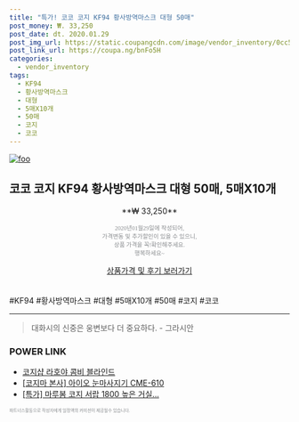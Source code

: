 ```yaml
--- 
title: "특가! 코코 코지 KF94 황사방역마스크 대형 50매" 
post_money: ₩. 33,250 
post_date: dt. 2020.01.29 
post_img_url: https://static.coupangcdn.com/image/vendor_inventory/0cc5/a4842a530188fc20cfa7bc2715739a652c94c0568ce18c0e793db8f76b7e.png 
post_link_url: https://coupa.ng/bnFo5H 
categories: 
  - vendor_inventory 
tags: 
  - KF94 
  - 황사방역마스크 
  - 대형 
  - 5매X10개 
  - 50매 
  - 코지 
  - 코코 
--- 
```

[![foo](https://static.coupangcdn.com/image/vendor_inventory/0cc5/a4842a530188fc20cfa7bc2715739a652c94c0568ce18c0e793db8f76b7e.png)](https://coupa.ng/bnFo5H) 

## 코코 코지 KF94 황사방역마스크 대형 50매, 5매X10개 
<p style="text-align: center;">**₩ 33,250**</p> 
<p style="text-align: center;"><span style="color: #898c8f; font-family: Georgia,Times,serif; font-size: 0.75em;">2020년01월29일에 작성되어, <br>가격변동 및 추가할인이 있을 수 있으니,<br> 상품 가격을 꼭!확인해주세요.<br>행복하세요~</span> 
</p>	 
<div markdown="0" style="text-align: center;"><a href="https://coupa.ng/bnFo5H" class="btn btn--success">상품가격 및 후기 보러가기</a></div> 
<br><br> 
  #KF94 #황사방역마스크 #대형 #5매X10개 #50매 #코지 #코코 
<hr> 

> 대화시의 신중은 웅변보다 더 중요하다. - 그라시안 


### POWER LINK

* <a href="https://blog.naver.com/fasyy4321/221786809044" target="_blank">코지샵 라호야 콤비 블라인드</a>
* <a href="https://blog.naver.com/fasyy4321/221790190733" target="_blank">[코지마 본사] 아이오 눈마사지기 CME-610</a>
* <a href="https://blog.naver.com/an0733/221790712462" target="_blank">[특가] 마루봄 코지 서랍 1800 높은 거실...</a>

<span style="color: #898c8f; font-family: Georgia,Times,serif; font-size: 0.55em;">파트너스활동으로 작성자에게 일정액의 커미션이 제공될수 있습니다.</span> 
